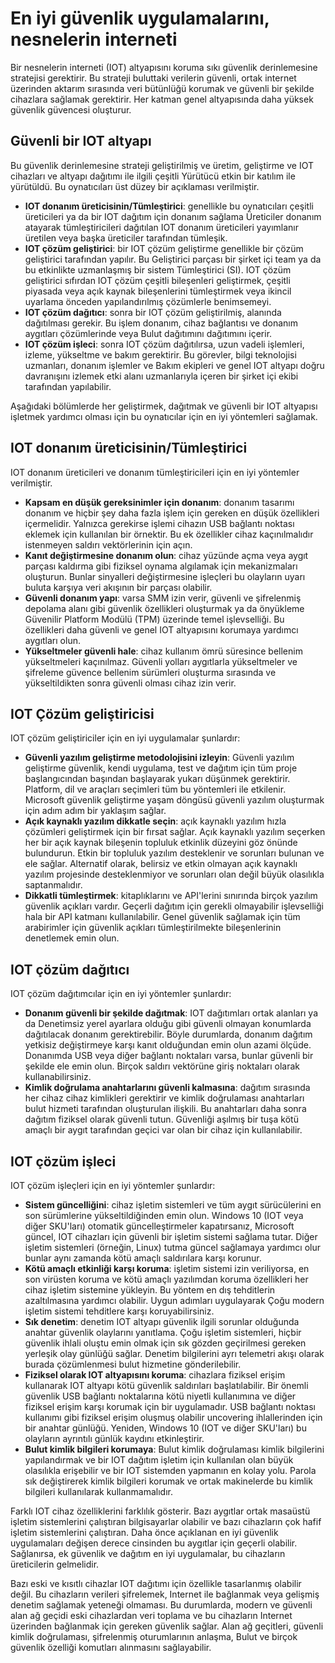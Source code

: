 # <a name="internet-of-things-security-best-practices"></a>En iyi güvenlik uygulamalarını, nesnelerin interneti

Bir nesnelerin interneti (IOT) altyapısını koruma sıkı güvenlik derinlemesine stratejisi gerektirir. Bu strateji buluttaki verilerin güvenli, ortak internet üzerinden aktarım sırasında veri bütünlüğü korumak ve güvenli bir şekilde cihazlara sağlamak gerektirir. Her katman genel altyapısında daha yüksek güvenlik güvencesi oluşturur.

## <a name="secure-an-iot-infrastructure"></a>Güvenli bir IOT altyapı

Bu güvenlik derinlemesine strateji geliştirilmiş ve üretim, geliştirme ve IOT cihazları ve altyapı dağıtımı ile ilgili çeşitli Yürütücü etkin bir katılım ile yürütüldü. Bu oynatıcıları üst düzey bir açıklaması verilmiştir.

* **IOT donanım üreticisinin/Tümleştirici**: genellikle bu oynatıcıları çeşitli üreticileri ya da bir IOT dağıtım için donanım sağlama Üreticiler donanım atayarak tümleştiricileri dağıtılan IOT donanım üreticileri yayımlanır üretilen veya başka üreticiler tarafından tümleşik.
* **IOT çözüm geliştirici**: bir IOT çözüm geliştirme genellikle bir çözüm geliştirici tarafından yapılır. Bu Geliştirici parçası bir şirket içi team ya da bu etkinlikte uzmanlaşmış bir sistem Tümleştirici (SI). IOT çözüm geliştirici sıfırdan IOT çözüm çeşitli bileşenleri geliştirmek, çeşitli piyasada veya açık kaynak bileşenlerini tümleştirmek veya ikincil uyarlama önceden yapılandırılmış çözümlerle benimsemeyi.
* **IOT çözüm dağıtıcı**: sonra bir IOT çözüm geliştirilmiş, alanında dağıtılması gerekir. Bu işlem donanım, cihaz bağlantısı ve donanım aygıtları çözümlerinde veya Bulut dağıtımını dağıtımını içerir.
* **IOT çözüm işleci**: sonra IOT çözüm dağıtılırsa, uzun vadeli işlemleri, izleme, yükseltme ve bakım gerektirir. Bu görevler, bilgi teknolojisi uzmanları, donanım işlemler ve Bakım ekipleri ve genel IOT altyapı doğru davranışını izlemek etki alanı uzmanlarıyla içeren bir şirket içi ekibi tarafından yapılabilir.

Aşağıdaki bölümlerde her geliştirmek, dağıtmak ve güvenli bir IOT altyapısı işletmek yardımcı olması için bu oynatıcılar için en iyi yöntemleri sağlamak.

## <a name="iot-hardware-manufacturerintegrator"></a>IOT donanım üreticisinin/Tümleştirici

IOT donanım üreticileri ve donanım tümleştiricileri için en iyi yöntemler verilmiştir.

* **Kapsam en düşük gereksinimler için donanım**: donanım tasarımı donanım ve hiçbir şey daha fazla işlem için gereken en düşük özellikleri içermelidir. Yalnızca gerekirse işlemi cihazın USB bağlantı noktası eklemek için kullanılan bir örnektir. Bu ek özellikler cihaz kaçınılmalıdır istenmeyen saldırı vektörlerinin için açın.
* **Kanıt değiştirmesine donanım olun**: cihaz yüzünde açma veya aygıt parçası kaldırma gibi fiziksel oynama algılamak için mekanizmaları oluşturun. Bunlar sinyalleri değiştirmesine işleçleri bu olayların uyarı buluta karşıya veri akışının bir parçası olabilir.
* **Güvenli donanım yapı**: varsa SMM izin verir, güvenli ve şifrelenmiş depolama alanı gibi güvenlik özellikleri oluşturmak ya da önyükleme Güvenilir Platform Modülü (TPM) üzerinde temel işlevselliği. Bu özellikleri daha güvenli ve genel IOT altyapısını korumaya yardımcı aygıtları olun.
* **Yükseltmeler güvenli hale**: cihaz kullanım ömrü süresince bellenim yükseltmeleri kaçınılmaz. Güvenli yolları aygıtlarla yükseltmeler ve şifreleme güvence bellenim sürümleri oluşturma sırasında ve yükseltildikten sonra güvenli olması cihaz izin verir.

## <a name="iot-solution-developer"></a>IOT Çözüm geliştiricisi

IOT çözüm geliştiriciler için en iyi uygulamalar şunlardır:

* **Güvenli yazılım geliştirme metodolojisini izleyin**: Güvenli yazılım geliştirme güvenlik, kendi uygulama, test ve dağıtım için tüm proje başlangıcından başından başlayarak yukarı düşünmek gerektirir. Platform, dil ve araçları seçimleri tüm bu yöntemleri ile etkilenir. Microsoft güvenlik geliştirme yaşam döngüsü güvenli yazılım oluşturmak için adım adım bir yaklaşım sağlar.
* **Açık kaynaklı yazılım dikkatle seçin**: açık kaynaklı yazılım hızla çözümleri geliştirmek için bir fırsat sağlar. Açık kaynaklı yazılım seçerken her bir açık kaynak bileşenin topluluk etkinlik düzeyini göz önünde bulundurun. Etkin bir topluluk yazılım desteklenir ve sorunları bulunan ve ele sağlar. Alternatif olarak, belirsiz ve etkin olmayan açık kaynaklı yazılım projesinde desteklenmiyor ve sorunları olan değil büyük olasılıkla saptanmalıdır.
* **Dikkatli tümleştirmek**: kitaplıklarını ve API'lerini sınırında birçok yazılım güvenlik açıkları vardır. Geçerli dağıtım için gerekli olmayabilir işlevselliği hala bir API katmanı kullanılabilir. Genel güvenlik sağlamak için tüm arabirimler için güvenlik açıkları tümleştirilmekte bileşenlerinin denetlemek emin olun.

## <a name="iot-solution-deployer"></a>IOT çözüm dağıtıcı

IOT çözüm dağıtımcılar için en iyi yöntemler şunlardır:

* **Donanım güvenli bir şekilde dağıtmak**: IOT dağıtımları ortak alanları ya da Denetimsiz yerel ayarlara olduğu gibi güvenli olmayan konumlarda dağıtılacak donanım gerektirebilir. Böyle durumlarda, donanım dağıtım yetkisiz değiştirmeye karşı kanıt olduğundan emin olun azami ölçüde. Donanımda USB veya diğer bağlantı noktaları varsa, bunlar güvenli bir şekilde ele emin olun. Birçok saldırı vektörüne giriş noktaları olarak kullanabilirsiniz.
* **Kimlik doğrulama anahtarlarını güvenli kalmasına**: dağıtım sırasında her cihaz cihaz kimlikleri gerektirir ve kimlik doğrulaması anahtarları bulut hizmeti tarafından oluşturulan ilişkili. Bu anahtarları daha sonra dağıtım fiziksel olarak güvenli tutun. Güvenliği aşılmış bir tuşa kötü amaçlı bir aygıt tarafından geçici var olan bir cihaz için kullanılabilir.

## <a name="iot-solution-operator"></a>IOT çözüm işleci

IOT çözüm işleçleri için en iyi yöntemler şunlardır:

* **Sistem güncelliğini**: cihaz işletim sistemleri ve tüm aygıt sürücülerini en son sürümlerine yükseltildiğinden emin olun. Windows 10 (IOT veya diğer SKU'ları) otomatik güncelleştirmeler kapatırsanız, Microsoft güncel, IOT cihazları için güvenli bir işletim sistemi sağlama tutar. Diğer işletim sistemleri (örneğin, Linux) tutma güncel sağlamaya yardımcı olur bunlar aynı zamanda kötü amaçlı saldırılara karşı korunur.
* **Kötü amaçlı etkinliği karşı koruma**: işletim sistemi izin veriliyorsa, en son virüsten koruma ve kötü amaçlı yazılımdan koruma özellikleri her cihaz işletim sistemine yükleyin. Bu yöntem en dış tehditlerin azaltılmasına yardımcı olabilir. Uygun adımları uygulayarak Çoğu modern işletim sistemi tehditlere karşı koruyabilirsiniz.
* **Sık denetim**: denetim IOT altyapı güvenlik ilgili sorunlar olduğunda anahtar güvenlik olaylarını yanıtlama. Çoğu işletim sistemleri, hiçbir güvenlik ihlali oluştu emin olmak için sık gözden geçirilmesi gereken yerleşik olay günlüğü sağlar. Denetim bilgilerini ayrı telemetri akışı olarak burada çözümlenmesi bulut hizmetine gönderilebilir.
* **Fiziksel olarak IOT altyapısını koruma**: cihazlara fiziksel erişim kullanarak IOT altyapı kötü güvenlik saldırıları başlatılabilir. Bir önemli güvenlik USB bağlantı noktalarına kötü niyetli kullanımına ve diğer fiziksel erişim karşı korumak için bir uygulamadır. USB bağlantı noktası kullanımı gibi fiziksel erişim oluşmuş olabilir uncovering ihlallerinden için bir anahtar günlüğü. Yeniden, Windows 10 (IOT ve diğer SKU'ları) bu olayların ayrıntılı günlük kaydını etkinleştirir.
* **Bulut kimlik bilgileri korumaya**: Bulut kimlik doğrulaması kimlik bilgilerini yapılandırmak ve bir IOT dağıtım işletim için kullanılan olan büyük olasılıkla erişebilir ve bir IOT sistemden yapmanın en kolay yolu. Parola sık değiştirerek kimlik bilgileri korumak ve ortak makinelerde bu kimlik bilgileri kullanılarak kullanmamalıdır.

Farklı IOT cihaz özelliklerini farklılık gösterir. Bazı aygıtlar ortak masaüstü işletim sistemlerini çalıştıran bilgisayarlar olabilir ve bazı cihazların çok hafif işletim sistemlerini çalıştıran. Daha önce açıklanan en iyi güvenlik uygulamaları değişen derece cinsinden bu aygıtlar için geçerli olabilir. Sağlanırsa, ek güvenlik ve dağıtım en iyi uygulamalar, bu cihazların üreticilerin gelmelidir.

Bazı eski ve kısıtlı cihazlar IOT dağıtımı için özellikle tasarlanmış olabilir değil. Bu cihazların verileri şifrelemek, Internet ile bağlanmak veya gelişmiş denetim sağlamak yeteneği olmaması. Bu durumlarda, modern ve güvenli alan ağ geçidi eski cihazlardan veri toplama ve bu cihazların Internet üzerinden bağlanmak için gereken güvenlik sağlar. Alan ağ geçitleri, güvenli kimlik doğrulaması, şifrelenmiş oturumlarının anlaşma, Bulut ve birçok güvenlik özelliği komutları alınmasını sağlayabilir.